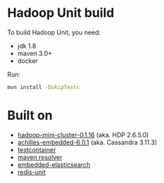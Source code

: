 # Hadoop Unit build

To build Hadoop Unit, you need:

* jdk 1.8
* maven 3.0+
* docker

Run:

```bash
mvn install -DskipTests
```

# Built on

* [hadoop-mini-cluster-0.1.16](https://github.com/sakserv/hadoop-mini-clusters) (aka. HDP 2.6.5.0)
* [achilles-embedded-6.0.1](https://github.com/doanduyhai/Achilles) (aka. Cassandra 3.11.3)
* [testcontainer](https://www.testcontainers.org/)
* [maven resolver](https://github.com/apache/maven-resolver/)
* [embedded-elasticsearch](https://github.com/allegro/embedded-elasticsearch)
* [redis-unit](https://github.com/ishiis/redis-unit)
